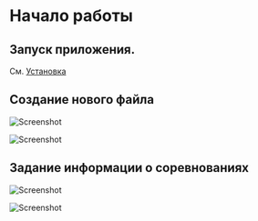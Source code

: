 # Начало работы

## Запуск приложения.

См. [Установка](../installation.md)

## Создание нового файла

![Screenshot](img/2.png)

![Screenshot](img/3.png)

## Задание информации о соревнованиях

![Screenshot](img/4.png)

![Screenshot](img/5.png)

